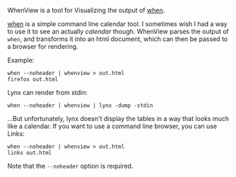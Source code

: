 WhenView is a tool for Visualizing the output of [when][1].

[when][1] is a simple command line calendar tool. I sometimes wish I had a way
to use it to see an actually *calendar* though. WhenView parses the output of
`when`, and transforms it into an html document, which can then be passed to a
browser for rendering.

Example:

    when --noheader | whenview > out.html
    firefox out.html

Lynx can render from stdin:

    when --noheader | whenview | lynx -dump -stdin

...But unfortunately, lynx doesn't display the tables in a way that
looks much like a calendar. If you want to use a command line browser,
you can use Links:

    when --noheader | whenview > out.html
    links out.html

Note that the `--noheader` option is required.

[1]: http://www.lightandmatter.com/when/when.html
